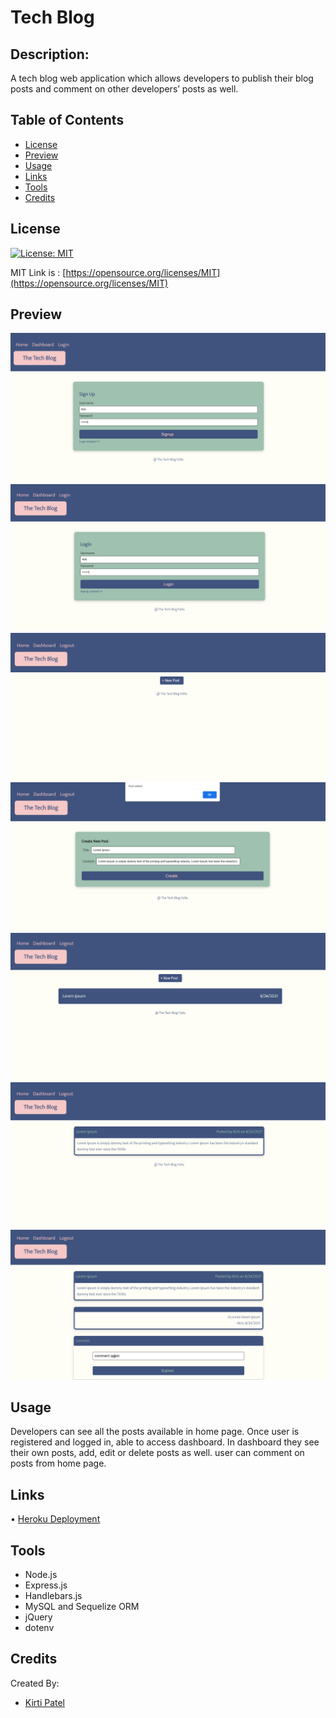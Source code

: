 # Tech Blog

## Description: 
A tech blog web application which allows developers to publish their blog posts and comment on other developers’ posts as well.

## Table of Contents
* [License](#license)
* [Preview](#preview)
* [Usage](#usage)
* [Links](#links)
* [Tools](#tools)
* [Credits](#credits)

## License

  [![License: MIT](https://img.shields.io/badge/License-MIT-yellow.svg)](https://opensource.org/licenses/MIT)

  MIT Link is : [https://opensource.org/licenses/MIT](https://opensource.org/licenses/MIT)


## Preview

![alt app-images](./public/images/img1.png)
![alt app-images](./public/images/img2.png)
![alt app-images](./public/images/img3.png)
![alt app-images](./public/images/img4.png)
![alt app-images](./public/images/img5.png)
![alt app-images](./public/images/img6.png)
![alt app-images](./public/images/img7.png)

## Usage
Developers can see all the posts available in home page. Once user is registered and logged in, able to access dashboard. In dashboard they see their own posts, add, edit or delete posts as well. user can comment on posts from home page.


## Links
•	[Heroku Deployment](https://ktech-blog.herokuapp.com/)


## Tools
* Node.js
* Express.js
* Handlebars.js
* MySQL and Sequelize ORM
* jQuery
* dotenv


## Credits
Created By:
 * [Kirti Patel]( https://github.com/kirti18patel)